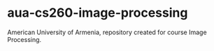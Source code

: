 # aua-cs260-image-processing
American University of Armenia, repository created for course Image Processing.
